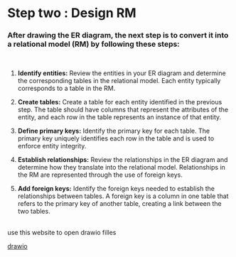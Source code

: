 # Step two : Design RM

### After drawing the ER diagram, the next step is to convert it into a relational model (RM) by following these steps:

<br>

1. <b> Identify entities:</b> Review the entities in your ER diagram and determine the corresponding tables in the relational model. Each entity typically corresponds to a table in the RM.

2. <b>Create tables:</b> Create a table for each entity identified in the previous step. The table should have columns that represent the attributes of the entity, and each row in the table represents an instance of that entity.

3. <b>Define primary keys:</b> Identify the primary key for each table. The primary key uniquely identifies each row in the table and is used to enforce entity integrity.

4. <b>Establish relationships:</b> Review the relationships in the ER diagram and determine how they translate into the relational model. Relationships in the RM are represented through the use of foreign keys.

5. <b>Add foreign keys:</b> Identify the foreign keys needed to establish the relationships between tables. A foreign key is a column in one table that refers to the primary key of another table, creating a link between the two tables.


<br>
use this website to open drawio filles

[drawio](https://app.diagrams.net/)
